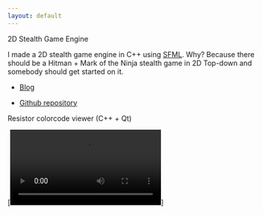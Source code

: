 ```yaml
---
layout: default
---
```



2D Stealth Game Engine

I made a 2D stealth game engine in C++ using [SFML](https://www.sfml-dev.org/). Why? Because there should be a Hitman + Mark of the Ninja stealth game in 2D Top-down and somebody should get started on it.

*	[Blog](https://nomarkeu.github.io/sneakattack/)

*	[Github repository](https://github.com/nomarkeu/sneakattack)

Resistor colorcode viewer (C++ + Qt)

[<video src="resistor-color-code.mp4" controls title="Title"></video>]